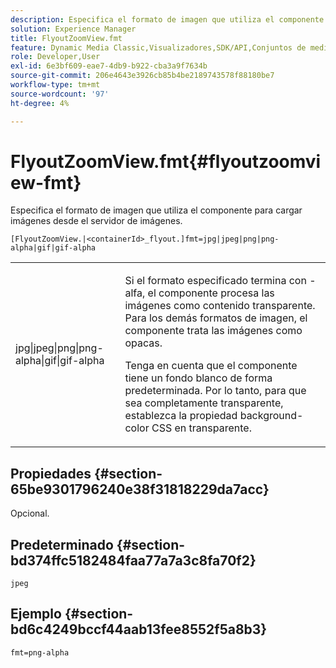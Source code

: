 ```yaml
---
description: Especifica el formato de imagen que utiliza el componente para cargar imágenes desde el servidor de imágenes.
solution: Experience Manager
title: FlyoutZoomView.fmt
feature: Dynamic Media Classic,Visualizadores,SDK/API,Conjuntos de medios mixtos
role: Developer,User
exl-id: 6e3bf609-eae7-4db9-b922-cba3a9f7634b
source-git-commit: 206e4643e3926cb85b4be2189743578f88180be7
workflow-type: tm+mt
source-wordcount: '97'
ht-degree: 4%

---
```


# FlyoutZoomView.fmt{#flyoutzoomview-fmt}

Especifica el formato de imagen que utiliza el componente para cargar imágenes desde el servidor de imágenes.

`[FlyoutZoomView.|<containerId>_flyout.]fmt=jpg|jpeg|png|png-alpha|gif|gif-alpha`

<table id="table_E314540D347D47699C04EB80D20C0721"> 
 <tbody> 
  <tr> 
   <td colname="col1"> <p> <span class="codeph"> jpg|jpeg|png|png-alpha|gif|gif-alpha</span> </p> </td> 
   <td colname="col2"> <p> Si el formato especificado termina con <span class="codeph"> -alfa</span>, el componente procesa las imágenes como contenido transparente. Para los demás formatos de imagen, el componente trata las imágenes como opacas. </p> <p>Tenga en cuenta que el componente tiene un fondo blanco de forma predeterminada. Por lo tanto, para que sea completamente transparente, establezca la propiedad <span class="codeph"> background-color</span> CSS en <span class="codeph"> transparente</span>. </p> </td> 
  </tr> 
 </tbody> 
</table>

## Propiedades {#section-65be9301796240e38f31818229da7acc}

Opcional.

## Predeterminado {#section-bd374ffc5182484faa77a7a3c8fa70f2}

`jpeg`

## Ejemplo {#section-bd6c4249bccf44aab13fee8552f5a8b3}

`fmt=png-alpha`
